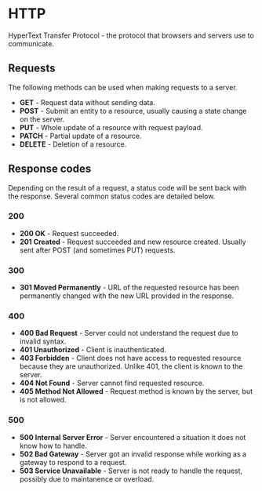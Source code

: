 # HTTP

HyperText Transfer Protocol - the protocol that browsers and servers use to communicate.

## Requests

The following methods can be used when making requests to a server.

- **GET** - Request data without sending data.
- **POST** - Submit an entity to a resource, usually causing a state change on the server.
- **PUT** - Whole update of a resource with request payload.
- **PATCH** - Partial update of a resource.
- **DELETE** - Deletion of a resource.

## Response codes

Depending on the result of a request, a status code will be sent back with the response. Several common status codes are detailed below.

### 200

- **200 OK** - Request succeeded.
- **201 Created** - Request succeeded and new resource created. Usually sent after POST (and sometimes PUT) requests.

### 300

- **301 Moved Permanently** - URL of the requested resource has been permanently changed with the new URL provided in the response.

### 400

- **400 Bad Request** - Server could not understand the request due to invalid syntax.
- **401 Unauthorized** - Client is inauthenticated.
- **403 Forbidden** - Client does not have access to requested resource because they are unauthorized. Unlike 401, the client is known to the server.
- **404 Not Found** - Server cannot find requested resource.
- **405 Method Not Allowed** - Request method is known by the server, but is not allowed.

### 500

- **500 Internal Server Error** - Server encountered a situation it does not know how to handle.
- **502 Bad Gateway** - Server got an invalid response while working as a gateway to respond to a request.
- **503 Service Unavailable** - Server is not ready to handle the request, possibly due to maintanence or overload.